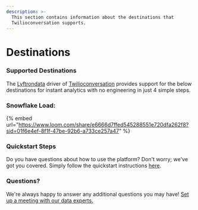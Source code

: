 ```yaml
---
description: >-
  This section contains information about the destinations that
  Twilioconversation supports.
---
```


# Destinations

### Supported Destinations

The [Lyftrondata](https://www.lyftrondata.com/) driver of [Twilioconversation](https://www.lyftrondata.com/integration/business-analytics/twillio/) provides support for the below destinations for instant analytics with no engineering in just 4 simple steps.

### Snowflake Load:

{% embed url="https://www.loom.com/share/e6666d7ffed545288551e720dfa262f8?sid=01f6e4ef-8f1f-47be-92b6-a733ce257a47" %}

### Quickstart Steps

Do you have questions about how to use the platform? Don't worry; we've got you covered. Simply follow the quickstart instructions [here](./).

### Questions? <a href="#questions" id="questions"></a>

We're always happy to answer any additional questions you may have! [Set up a meeting with our data experts.](https://www.lyftrondata.com/book-a-meeting/)
